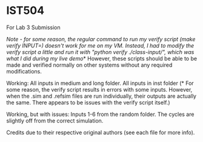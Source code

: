 # IST504
For Lab 3 Submission

***Note - for some reason, the regular command to run my verify script (make verify INPUT=*) doesn't work for me on my VM. Instead, I had to modify the verify script a little and run it with "python verify ./class-input/*", which was what I did during my live demo**
However, these scripts should be able to be made and verified normally on other systems without any required modifications.

Working:
All inputs in medium and long folder.
All inputs in inst folder (* For some reason, the verify script results in errors with some inputs. However, when the .sim and .refsim files are run individually, their outputs are actually the same. There appears to be issues with the verify script itself.)

Working, but with issues:
Inputs 1-6 from the random folder. The cycles are slightly off from the correct simulation.

Credits due to their respective original authors (see each file for more info).
